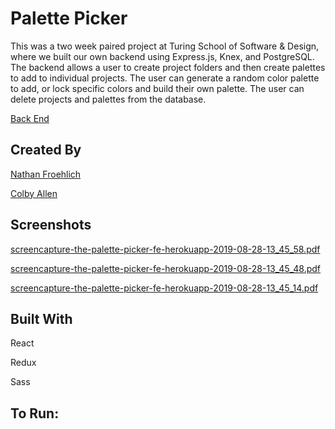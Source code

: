 # Palette Picker

This was a two week paired project at Turing School of Software & Design, where we built our own backend using Express.js, Knex, and PostgreSQL. The backend allows a user to create project folders and then create palettes to add to individual projects. The user can generate a random color palette to add, or lock specific colors and build their own palette. The user can delete projects and palettes from the database.

[Back End](https://github.com/Nathan-Froeh/pallet-picker-database)

## Created By

[Nathan Froehlich](https://github.com/Nathan-Froeh)

[Colby Allen](https://github.com/colbyallen012)

## Screenshots

[screencapture-the-palette-picker-fe-herokuapp-2019-08-28-13_45_58.pdf](https://github.com/Nathan-Froeh/pallet-picker-database/files/3552607/screencapture-the-palette-picker-fe-herokuapp-2019-08-28-13_45_58.pdf)

[screencapture-the-palette-picker-fe-herokuapp-2019-08-28-13_45_48.pdf](https://github.com/Nathan-Froeh/pallet-picker-database/files/3552608/screencapture-the-palette-picker-fe-herokuapp-2019-08-28-13_45_48.pdf)

[screencapture-the-palette-picker-fe-herokuapp-2019-08-28-13_45_14.pdf](https://github.com/Nathan-Froeh/pallet-picker-database/files/3552609/screencapture-the-palette-picker-fe-herokuapp-2019-08-28-13_45_14.pdf)

## Built With

React

Redux

Sass

## To Run:
